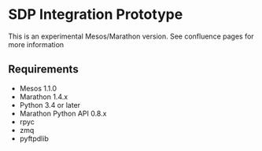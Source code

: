 # SDP Integration Prototype

This is an experimental Mesos/Marathon version. See confluence pages for more
information


## Requirements
* Mesos 1.1.0
* Marathon 1.4.x
* Python 3.4 or later
* Marathon Python API 0.8.x
* rpyc
* zmq
* pyftpdlib



